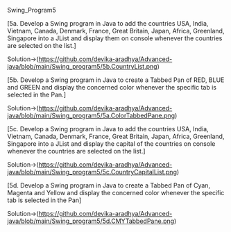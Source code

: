 Swing_Program5

[5a. Develop a Swing program in Java to add the countries USA, India, Vietnam, Canada,
Denmark, France, Great Britain, Japan, Africa, Greenland, Singapore into a JList and
display them on console whenever the countries are selected on the list.]


Solution->(https://github.com/devika-aradhya/Advanced-java/blob/main/Swing_program5/5b.CountryList.png)


[5b. Develop a Swing program in Java to create a Tabbed Pan of RED, BLUE and GREEN and
display the concerned color whenever the specific tab is selected in the Pan.]



Solution->(https://github.com/devika-aradhya/Advanced-java/blob/main/Swing_program5/5a.ColorTabbedPane.png)



[5c. Develop a Swing program in Java to add the countries USA, India, Vietnam, Canada,
Denmark, France, Great Britain, Japan, Africa, Greenland, Singapore into a JList and
display the capital of the countries on console whenever the countries are selected on the list.]


Solution->(https://github.com/devika-aradhya/Advanced-java/blob/main/Swing_program5/5c.CountryCapitalList.png)

[5d. Develop a Swing program in Java to create a Tabbed Pan of Cyan, Magenta and Yellow and
display the concerned color whenever the specific tab is selected in the Pan]


Solution->(https://github.com/devika-aradhya/Advanced-java/blob/main/Swing_program5/5d.CMYTabbedPane.png)


